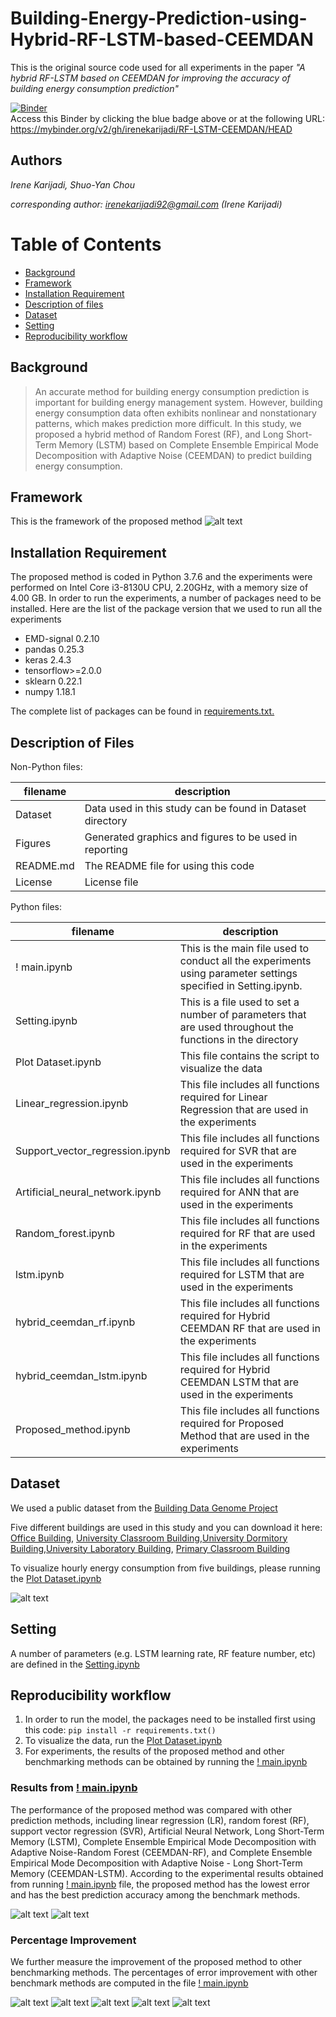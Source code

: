 # Building-Energy-Prediction-using-Hybrid-RF-LSTM-based-CEEMDAN 
 
This is the original source code used for all experiments in the paper  *"A hybrid RF-LSTM based on CEEMDAN for improving the accuracy of building energy consumption prediction"* 

[![Binder](https://mybinder.org/badge_logo.svg)](https://mybinder.org/v2/gh/irenekarijadi/RF-LSTM-CEEMDAN/HEAD)
<br />
Access this Binder by clicking the blue badge above or at the following URL:
<br />
https://mybinder.org/v2/gh/irenekarijadi/RF-LSTM-CEEMDAN/HEAD



## Authors
*Irene Karijadi, Shuo-Yan Chou*

*corresponding author: irenekarijadi92@gmail.com (Irene Karijadi)*

Table of Contents
=================

* [Background](#Background) 
* [Framework](#Framework) 
* [Installation Requirement](#Installation-Requirement) 
* [Description of files](#Description-of-files)
* [Dataset](#Dataset) 
* [Setting](#Setting)
* [Reproducibility workflow](#Reproducibility-workflow)


## Background

> An accurate method for building energy consumption prediction is important for building energy management system. However, building energy consumption data often exhibits nonlinear and nonstationary patterns, which makes prediction more difficult. In this study, we proposed a hybrid method of Random Forest (RF), and Long Short-Term Memory (LSTM) based on Complete Ensemble Empirical Mode Decomposition with Adaptive Noise (CEEMDAN) to predict building energy consumption.


## Framework
This is the framework of the proposed method
![alt text](https://github.com/irenekarijadi/RF-LSTM-CEEMDAN/blob/main/Figures/Framework.png)

## Installation Requirement

The proposed method is coded in Python 3.7.6 and the experiments were performed on Intel Core i3-8130U CPU, 2.20GHz, with a memory size of 4.00 GB. 
In order to run the experiments, a number of packages need to be installed. Here are the list of the package  version that we used to run all the experiments

* EMD-signal 0.2.10
* pandas 0.25.3
* keras 2.4.3
* tensorflow>=2.0.0
* sklearn 0.22.1
* numpy 1.18.1


The complete list of packages can be found in [requirements.txt.](https://github.com/irenekarijadi/RF-LSTM-CEEMDAN/blob/main/requirements.txt)

Description of Files
------------

Non-Python files:

filename                          |  description
----------------------------------|------------------------------------------------------------------------------------
Dataset                           |  Data used in this study can be found in Dataset directory 
Figures                           |  Generated graphics and figures to be used in reporting
README.md                         |  The README file for using this code
License                           | License file



Python files:

filename                          |  description
----------------------------------|------------------------------------------------------------------------------------
! main.ipynb                      | This is the main file used to conduct all the experiments using parameter settings specified in Setting.ipynb.
Setting.ipynb                     | This is a file used to set a number of parameters that are used throughout the functions in the directory
Plot Dataset.ipynb                | This file contains the script to visualize the data
Linear_regression.ipynb           | This file includes all functions required for Linear Regression that are used in the experiments
Support_vector_regression.ipynb   | This file includes all functions required for SVR that are used in the experiments
Artificial_neural_network.ipynb   | This file includes all functions required for ANN that are used in the experiments
Random_forest.ipynb               | This file includes all functions required for RF that are used in the experiments
lstm.ipynb                        | This file includes all functions required for LSTM that are used in the experiments
hybrid_ceemdan_rf.ipynb           | This file includes all functions required for Hybrid CEEMDAN RF that are used in the experiments
hybrid_ceemdan_lstm.ipynb         | This file includes all functions required for Hybrid CEEMDAN LSTM that are used in the experiments
Proposed_method.ipynb             | This file includes all functions required for Proposed Method that are used in the experiments


## Dataset

We used a public dataset from the [Building Data Genome Project](https://www.google.com/search?q=building+data+genome+project&oq=Building+Data+Genome+Project&aqs=chrome.0.35i39j69i59l2j69i64j69i59j69i60l3.558j0j7&sourceid=chrome&ie=UTF-8) 


Five different buildings are used in this study and you can download it here:
[Office Building](https://github.com/irenekarijadi/RF-LSTM-CEEMDAN/blob/main/Dataset/data%20of%20Office_Abigail.csv), [University Classroom Building](https://github.com/irenekarijadi/RF-LSTM-CEEMDAN/blob/main/Dataset/data%20of%20UnivClass_Abby.csv),[University Dormitory Building](https://github.com/irenekarijadi/RF-LSTM-CEEMDAN/blob/main/Dataset/data%20of%20UnivDorm_Prince.csv),[University Laboratory Building](https://github.com/irenekarijadi/RF-LSTM-CEEMDAN/blob/main/Dataset/data%20of%20UnivLab_Christy.csv), [Primary Classroom Building](https://github.com/irenekarijadi/RF-LSTM-CEEMDAN/blob/main/Dataset/data%20of%20PrimClass_Jaden.csv)

To visualize hourly energy consumption from five buildings, please  running the [Plot Dataset.ipynb](https://github.com/irenekarijadi/RF-LSTM-CEEMDAN/blob/main/Plot%20Dataset.ipynb)


![alt text](https://github.com/irenekarijadi/RF-LSTM-CEEMDAN/blob/main/Figures/hourly%20energy%20consumption%20from%20five%20buildings.png)

## Setting
A number of parameters (e.g. LSTM learning rate, RF feature number, etc) are defined in the [Setting.ipynb](https://github.com/irenekarijadi/RF-LSTM-CEEMDAN/blob/main/Setting.ipynb)

## Reproducibility workflow

1. In order to run the model, the packages need to be installed first using this code:
`pip install -r requirements.txt()`
2. To visualize the data, run the [Plot Dataset.ipynb](https://github.com/irenekarijadi/RF-LSTM-CEEMDAN/blob/main/Plot%20Dataset.ipynb)
3. For experiments, the results of the proposed method and other benchmarking methods can be obtained by running the [! main.ipynb](https://github.com/irenekarijadi/RF-LSTM-CEEMDAN/blob/main/!%20main.ipynb)


### Results from [! main.ipynb](https://github.com/irenekarijadi/RF-LSTM-CEEMDAN/blob/main/!%20main.ipynb)
The performance of the proposed method was compared with other prediction methods, including linear regression (LR), random forest (RF), support vector regression (SVR), Artificial Neural Network, Long Short-Term Memory (LSTM), Complete Ensemble Empirical Mode Decomposition with Adaptive Noise-Random Forest (CEEMDAN-RF), and Complete Ensemble Empirical Mode Decomposition with Adaptive Noise - Long Short-Term Memory (CEEMDAN-LSTM). 
According to the experimental results obtained from running [! main.ipynb](https://github.com/irenekarijadi/RF-LSTM-CEEMDAN/blob/main/!%20main.ipynb) file, the proposed method has the lowest error and has the best prediction accuracy among the benchmark methods.


![alt text](https://github.com/irenekarijadi/RF-LSTM-CEEMDAN/blob/main/Figures/univdorm_summary_table.png)
![alt text](https://github.com/irenekarijadi/RF-LSTM-CEEMDAN/blob/main/Figures/univlab_summary_table.png)

### Percentage Improvement
We further measure the improvement of the proposed method to other benchmarking methods.
The percentages of error improvement with other benchmark methods are computed in the file [! main.ipynb](https://github.com/irenekarijadi/RF-LSTM-CEEMDAN/blob/main/!%20main.ipynb)

![alt text](https://github.com/irenekarijadi/RF-LSTM-CEEMDAN/blob/main/Figures/PI_univdorm.PNG)
![alt text](https://github.com/irenekarijadi/RF-LSTM-CEEMDAN/blob/main/Figures/PI_univlab.PNG)
![alt text](https://github.com/irenekarijadi/RF-LSTM-CEEMDAN/blob/main/Figures/PI_univclass.PNG)
![alt text](https://github.com/irenekarijadi/RF-LSTM-CEEMDAN/blob/main/Figures/PI_office.PNG)
![alt text](https://github.com/irenekarijadi/RF-LSTM-CEEMDAN/blob/main/Figures/PI_primclass.PNG)



